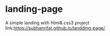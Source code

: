 # landing-page
A simple landing with html&amp; css3
project link:https://subhanrifat.github.io/landding-page/

